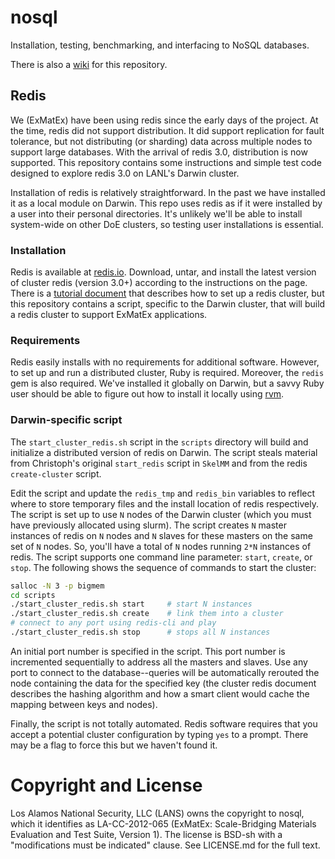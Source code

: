 # nosql
Installation, testing, benchmarking, and interfacing to NoSQL databases.

There is also a [wiki](../../wiki) for this repository.

## Redis
We (ExMatEx) have been using redis since the early days of the project. At the
time, redis did not support distribution. It did support replication for fault
tolerance, but not distributing (or sharding) data across multiple nodes to
support large databases. With the arrival of redis 3.0, distribution is now
supported. This repository contains some instructions and simple test code
designed to explore redis 3.0 on LANL's Darwin cluster.

Installation of redis is relatively straightforward. In the past we have
installed it as a local module on Darwin. This repo uses redis as if it were
installed by a user into their personal directories. It's unlikely we'll be
able to install system-wide on other DoE clusters, so testing user
installations is essential.

### Installation
Redis is available at [redis.io](http://redis.io/download). Download, untar,
and install the latest version of cluster redis (version 3.0+) according to the
instructions on the page. There is a
[tutorial document](http://redis.io/topics/cluster-tutorial) that describes how
to set up a redis cluster, but this repository contains a script, specific to
the Darwin cluster, that will build a redis cluster to support ExMatEx
applications.

### Requirements
Redis easily installs with no requirements for additional software. However, to
set up and run a distributed cluster, Ruby is required. Moreover, the `redis`
gem is also required. We've installed it globally on Darwin, but a savvy
Ruby user should be able to figure out how to install it locally using
[rvm](https://rvm.io/).

### Darwin-specific script
The `start_cluster_redis.sh` script in the `scripts` directory will build and
initialize a distributed version of redis on Darwin. The script steals material
from Christoph's original `start_redis` script in `SkelMM` and from the redis
`create-cluster` script.

Edit the script and update the `redis_tmp` and `redis_bin` variables to reflect
where to store temporary files and the install location of redis
respectively. The script is set up to use `N` nodes of the Darwin cluster
(which you must have previously allocated using slurm). The script creates `N`
master instances of redis on `N` nodes and `N` slaves for these masters on the
same set of `N` nodes. So, you'll have a total of `N` nodes running `2*N`
instances of redis. The script supports one command line parameter: `start`,
`create`, or `stop`. The following shows the sequence of commands to start the
cluster:

```bash
salloc -N 3 -p bigmem
cd scripts
./start_cluster_redis.sh start     # start N instances
./start_cluster_redis.sh create    # link them into a cluster
# connect to any port using redis-cli and play
./start_cluster_redis.sh stop      # stops all N instances
```

An initial port number is specified in the script. This port number is
incremented sequentially to address all the masters and slaves. Use any port to
connect to the database--queries will be automatically rerouted the node
containing the data for the specified key (the cluster redis document describes
the hashing algorithm and how a smart client would cache the mapping between
keys and nodes).

Finally, the script is not totally automated. Redis software requires that you
accept a potential cluster configuration by typing `yes` to a prompt. There may
be a flag to force this but we haven't found it.


# Copyright and License

Los Alamos National Security, LLC (LANS) owns the copyright to nosql, which
it identifies as LA-CC-2012-065 (ExMatEx: Scale-Bridging Materials Evaluation
and Test Suite, Version 1). The license is BSD-sh with a "modifications must be
indicated" clause. See LICENSE.md for the full text.

